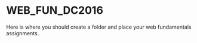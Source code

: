 # WEB_FUN_DC2016
Here is where you should create a folder and place your web fundamentals assignments.
